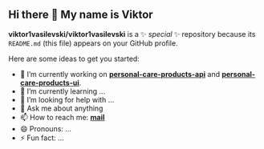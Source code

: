 ## Hi there 👋 My name is Viktor

**viktor1vasilevski/viktor1vasilevski** is a ✨ _special_ ✨ repository because its `README.md` (this file) appears on your GitHub profile.

Here are some ideas to get you started:

- 🔭 I’m currently working on **[personal-care-products-api](https://github.com/viktor1vasilevski/personal-care-products-api)** and **[personal-care-products-ui](https://github.com/viktor1vasilevski/personal-care-products-ui)**.
- 🌱 I’m currently learning ...
- 🤔 I’m looking for help with ...
- 💬 Ask me about anything
- 📫 How to reach me: **[mail](vasilevskiviktor@yahoo.com)**
- 😄 Pronouns: ...
- ⚡ Fun fact: ...
